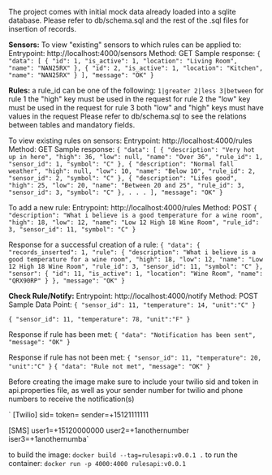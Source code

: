 The project comes with initial mock data already loaded into a sqlite database.
Please refer to db/schema.sql and the rest of the .sql files for insertion of records.

**Sensors:**
To view "existing" sensors to which rules can be applied to:
Entrypoint: 
http://localhost:4000/sensors 
Method: GET
Sample response:
`{
    "data": [
        {
            "id": 1,
            "is_active": 1,
            "location": "Living Room",
            "name": "NAN25RX"
        },
        {
            "id": 2,
            "is_active": 1,
            "location": "Kitchen",
            "name": "NAN25RX"
        }
    ],
    "message": "OK"
}`

**Rules:**
a rule_id can be one of the following:
`1|greater
2|less
3|between`
for rule 1 the "high" key must be used in the request
for rule 2 the "low" key must be used in the request
for rule 3 both "low" and "high" keys must have values in the request
Please refer to db/schema.sql to see the relations between tables and mandatory fields.

To view existing rules on sensors:
Entrypoint: 
http://localhost:4000/rules
Method: GET
Sample response:
`{
    "data": [
        {
            "description": "Very hot up in here",
            "high": 36,
            "low": null,
            "name": "Over 36",
            "rule_id": 1,
            "sensor_id": 1,
            "symbol": "C"
        },
        {
            "description": "Normal fall weather",
            "high": null,
            "low": 10,
            "name": "Below 10",
            "rule_id": 2,
            "sensor_id": 2,
            "symbol": "C"
        },
        {
            "description": "Lifes good",
            "high": 25,
            "low": 20,
            "name": "Between 20 and 25",
            "rule_id": 3,
            "sensor_id": 3,
            "symbol": "C"
        },
        .
        .
        .
    ],
    "message": "OK"
}`

To add a new rule:
Entrypoint: http://localhost:4000/rules 
Method: POST
`{
    "description": "What i believe is a good temperature for a wine room",
    "high": 18,
    "low": 12,
    "name": "Low 12 High 18 Wine Room",
    "rule_id": 3,
    "sensor_id": 11,
    "symbol": "C"
}`

Response for a successful creation of a rule:
`{
    "data": {
        "records_inserted": 1,
        "rule": {
            "description": "What i believe is a good temperature for a wine room",
            "high": 18,
            "low": 12,
            "name": "Low 12 High 18 Wine Room",
            "rule_id": 3,
            "sensor_id": 11,
            "symbol": "C"
        },
        "sensor": {
            "id": 11,
            "is_active": 1,
            "location": "Wine Room",
            "name": "QRX90RP"
        }
    },
    "message": "OK"
}`

**Check Rule/Notify:**
Entrypoint:
http://localhost:4000/notify
Method: POST
Sample Data Point:
`{
	"sensor_id": 11,
	"temperature": 14,
	"unit":"C"
}`

`{
	"sensor_id": 11,
	"temperature": 78,
	"unit":"F"
}`

Response if rule has been met:
`{
    "data": "Notification has been sent",
    "message": "OK"
}`

Response if rule has not been met:
`{
	"sensor_id": 11,
	"temperature": 20,
	"unit":"C"
}`
`{
    "data": "Rule not met",
    "message": "OK"
}`


Before creating the image make sure to include your twilio sid and token in 
api.properties file, as well as your sender number for twilio and phone numbers
to receive the notification(s)

`
[Twilio]
sid=
token=
sender=+15121111111

[SMS]
user1=+15120000000
user2=+1anothernumber
iser3=+1anothernumba`

to build the image:
`docker build --tag=rulesapi:v0.0.1 .`
to run the container:
`docker run -p 4000:4000 rulesapi:v0.0.1`



